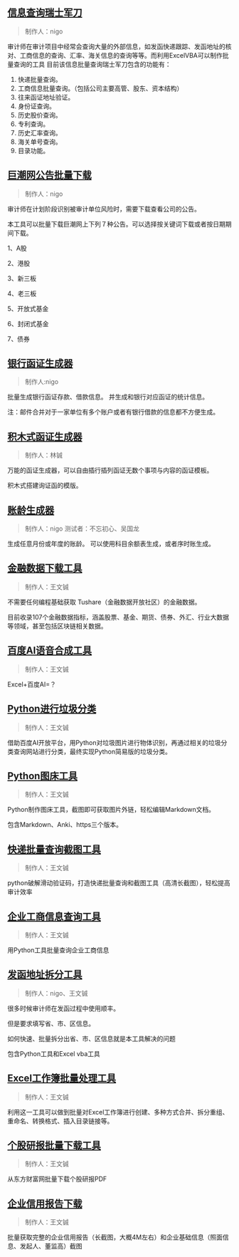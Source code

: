 ## [信息查询瑞士军刀](01_信息查询瑞士军刀/README.md)

> 制作人：nigo

审计师在审计项目中经常会查询大量的外部信息，如发函快递跟踪、发函地址的核对、工商信息的查询、汇率、海关信息的查询等等。而利用ExcelVBA可以制作批量查询的工具
目前该信息批量查询瑞士军刀包含的功能有：
1. 快递批量查询。
2. 工商信息批量查询。（包括公司主要高管、股东、资本结构）
3. 往来函证地址验证。
4. 身份证查询。
5. 历史股价查询。
6. 专利查询。
7. 历史汇率查询。
8. 海关单号查询。
9. 目录功能。

## [巨潮网公告批量下载](02_公告下载器/README.md)

> 制作人：nigo

审计师在计划阶段识别被审计单位风险时，需要下载查看公司的公告。

本工具可以批量下载巨潮网上下列７种公告。可以选择按关键词下载或者按日期期间下载。

1、A股

2、港股

3、新三板

4、老三板

5、开放式基金

6、封闭式基金

7、债券

## [银行函证生成器](03_银行函证生成器/README.md)

> 制作人:nigo

批量生成银行函证存款、借款信息。
并生成和银行对应函证的统计信息。

注：邮件合并对于一家单位有多个账户或者有银行借款的信息都不方便生成。

## [积木式函证生成器](04_积木式函证生成器/README.md)

> 制作人：林铖

万能的函证生成器，可以自由插行插列函证无数个事项与内容的函证模板。

积木式搭建询证函的模版。

## [账龄生成器](17_账龄生成器/README.md)

> 制作人：nigo
> 测试者：不忘初心、吴国龙

生成任意月份或年度的账龄。
可以使用科目余额表生成，或者序时账生成。

## [金融数据下载工具](18_金融数据下载工具/README.md)

> 制作人：王文铖

不需要任何编程基础获取 Tushare（金融数据开放社区）的金融数据。

目前收录107个金融数据指标，涵盖股票、基金、期货、债券、外汇、行业大数据等领域，甚至包括区块链相关数据。

## [百度AI语音合成工具](19_百度AI语音合成工具/README.md)

> 制作人：王文铖

Excel+百度AI=？

## [Python进行垃圾分类](20_Python进行垃圾分类/README.md)

> 制作人：王文铖

借助百度AI开放平台，用Python对垃圾图片进行物体识别，再通过相关的垃圾分类查询网站进行分类，最终实现Python简易版的垃圾分类。

## [Python图床工具](21_Python图床工具/README.md)

> 制作人：王文铖

Python制作图床工具，截图即可获取图片外链，轻松编辑Markdown文档。

包含Markdown、Anki、https三个版本。

## [快递批量查询截图工具](22_快递批量查询截图工具/README.md)

> 制作人：王文铖

python破解滑动验证码，打造快递批量查询和截图工具（高清长截图），轻松提高审计效率

## [企业工商信息查询工具](23_企业工商信息查询工具/README.md)

> 制作人：王文铖

用Python工具批量查询企业工商信息

## [发函地址拆分工具](24_批量拆分发函地址为省市区信息/README.md)

> 制作人：nigo、王文铖

很多时候审计师在发函过程中使用顺丰。

但是要求填写省、市、区信息。

如何快速、批量拆分出省、市、区信息就是本工具解决的问题

包含Python工具和Excel vba工具

## [Excel工作簿批量处理工具](25_Excel工作簿批量处理工具/README.md)

> 制作人：王文铖

利用这一工具可以做到批量对Excel工作簿进行创建、多种方式合并、拆分重组、重命名、转换格式、插入目录链接等。

## [个股研报批量下载工具](26_个股研报批量下载工具/README.md)

> 制作人：王文铖

从东方财富网批量下载个股研报PDF

## [企业信用报告下载](27_企业信用报告下载/README.md)

> 制作人：王文铖

批量获取完整的企业信用报告（长截图，大概4M左右）和企业基础信息（照面信息、发起人、董监高）截图
